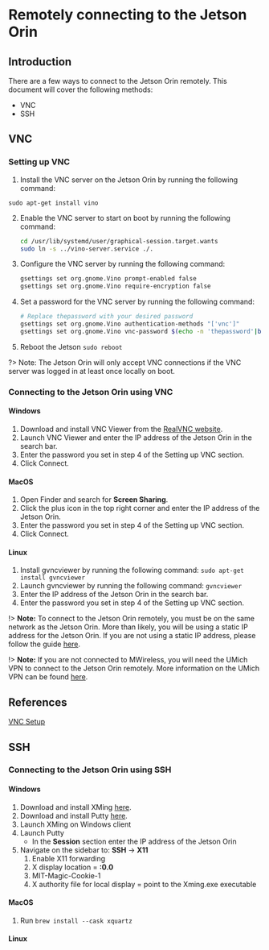 # Remotely connecting to the Jetson Orin

## Introduction

There are a few ways to connect to the Jetson Orin remotely. This document will cover the following methods:

- VNC
- SSH

## VNC

### Setting up VNC

1. Install the VNC server on the Jetson Orin by running the following command:

`sudo apt-get install vino`

2. Enable the VNC server to start on boot by running the following command:

    ```bash
    cd /usr/lib/systemd/user/graphical-session.target.wants
    sudo ln -s ../vino-server.service ./.
    ```
3. Configure the VNC server by running the following command:
   
   ```bash
   gsettings set org.gnome.Vino prompt-enabled false
   gsettings set org.gnome.Vino require-encryption false
   ```
4. Set a password for the VNC server by running the following command:
   ```bash
   # Replace thepassword with your desired password
   gsettings set org.gnome.Vino authentication-methods "['vnc']"
   gsettings set org.gnome.Vino vnc-password $(echo -n 'thepassword'|base64)
    ```
5. Reboot the Jetson
   `sudo reboot`

?> Note: The Jetson Orin will only accept VNC connections if the VNC server was logged in at least once locally on boot.

### Connecting to the Jetson Orin using VNC

#### Windows
1. Download and install VNC Viewer from the [RealVNC website](https://www.realvnc.com/en/connect/download/viewer/).
2. Launch VNC Viewer and enter the IP address of the Jetson Orin in the search bar.
3. Enter the password you set in step 4 of the Setting up VNC section.
4. Click Connect.

#### MacOS
1. Open Finder and search for **Screen Sharing**.
2. Click the plus icon in the top right corner and enter the IP address of the Jetson Orin.
3. Enter the password you set in step 4 of the Setting up VNC section.
4. Click Connect.

#### Linux
1. Install gvncviewer by running the following command:
   `sudo apt-get install gvncviewer`
2. Launch gvncviewer by running the following command:
   `gvncviewer`
3. Enter the IP address of the Jetson Orin in the search bar.
4. Enter the password you set in step 4 of the Setting up VNC section.
   

!> **Note:** To connect to the Jetson Orin remotely, you must be on the same network as the Jetson Orin. More than likely, you will be using a static IP address for the Jetson Orin. If you are not using a static IP address, please follow the guide [here](/jetson/static-ip.md).

!> **Note:** If you are not connected to MWireless, you will need the UMich VPN to connect to the Jetson Orin remotely. More information on the UMich VPN can be found [here](https://its.umich.edu/enterprise/wifi-networks/vpn/getting-started).


## References
[VNC Setup](https://developer.nvidia.com/embedded/learn/tutorials/vnc-setup)


## SSH

### Connecting to the Jetson Orin using SSH

#### Windows 
1. Download and install XMing [here](https://sourceforge.net/projects/xming/).
2. Download and install Putty [here](https://www.chiark.greenend.org.uk/~sgtatham/putty/latest.html).
3. Launch XMing on Windows client
4. Launch Putty
    - In the **Session** section enter the IP address of the Jetson Orin 
5. Navigate on the sidebar to: **SSH** -> **X11**
    1. Enable X11 forwarding
    2. X display location = **:0.0**
    3. MIT-Magic-Cookie-1
    4. X authority file for local display = point to the Xming.exe executable
   
#### MacOS
1. Run `brew install --cask xquartz`

#### Linux 
